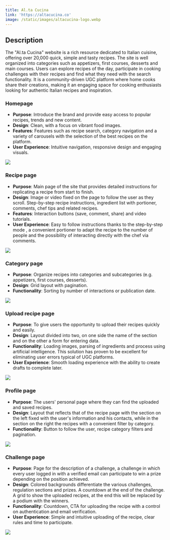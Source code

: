 ```yaml
---
title: Al.ta Cucina
link: 'https://altacucina.co'
image: /static/images/altacucina-logo.webp
---
```


## Description

The "Al.ta Cucina" website is a rich resource dedicated to Italian cuisine, offering over 20,000 quick, simple and tasty recipes. The site is well organized into categories such as appetizers, first courses, desserts and main courses. Users can explore recipes of the day, participate in cooking challenges with their recipes and find what they need with the search functionality. It is a community-driven UGC platform where home cooks share their creations, making it an engaging space for cooking enthusiasts looking for authentic Italian recipes and inspiration.

### Homepage

* **Purpose**: Introduce the brand and provide easy access to popular recipes, trends and new content.
* **Design**: Clean, with a focus on vibrant food images.
* **Features**: Features such as recipe search, category navigation and a variety of carousels with the selection of the best recipes on the platform.
* **User Experience**: Intuitive navigation, responsive design and engaging visuals.

![](/static/images/altacucina-homepage.webp)

### Recipe page

* **Purpose**: Main page of the site that provides detailed instructions for replicating a recipe from start to finish.
* **Design**: Image or video fixed on the page to follow the user as they scroll. Step-by-step recipe instructions, ingredient list with portioner, comments, chef tips and related recipes.
* **Features**: Interaction buttons (save, comment, share) and video tutorials.
* **User Experience**: Easy to follow instructions thanks to the step-by-step mode , a convenient portioner to adapt the recipe to the number of people and the possibility of interacting directly with the chef via comments.

![](/static/images/altacucina-ricetta.webp)

### Category page

* **Purpose**: Organize recipes into categories and subcategories (e.g. appetizers, first courses, desserts).
* **Design**: Grid layout with pagination.
* **Functionality**: Sorting by number of interactions or publication date.

![](/static/images/altacucina-categoria.webp)

### Upload recipe page

* **Purpose**: To give users the opportunity to upload their recipes quickly and easily.
* **Design**: Layout divided into two, on one side the name of the section and on the other a form for entering data.
* **Functionality**: Loading images, parsing of ingredients and process using artificial intelligence. This solution has proven to be excellent for eliminating user errors typical of UGC platforms.
* **User Experience**: Smooth loading experience with the ability to create drafts to complete later.

![](/static/images/altacucina-caricamento.webp)

### Profile page

* **Purpose**: The users' personal page where they can find the uploaded and saved recipes.
* **Design**: Layout that reflects that of the recipe page with the section on the left fixed with the user's information and his contacts, while in the section on the right the recipes with a convenient filter by category.
* **Functionality**: Button to follow the user, recipe category filters and pagination.

![](/static/images/altacucina-profilo.webp)

### Challenge page

* **Purpose**: Page for the description of a challenge, a challenge in which every user logged in with a verified email can participate to win a prize depending on the position achieved.
* **Design**: Colored backgrounds differentiate the various challenges, regulation sections and prizes. A countdown at the end of the challenge. A grid to show the uploaded recipes, at the end this will be replaced by a podium with the winners.
* **Functionality**: Countdown, CTA for uploading the recipe with a control on authentication and email verification.
* **User Experience**: Simple and intuitive uploading of the recipe, clear rules and time to participate.

![](/static/images/altacucina-challenge.webp)
